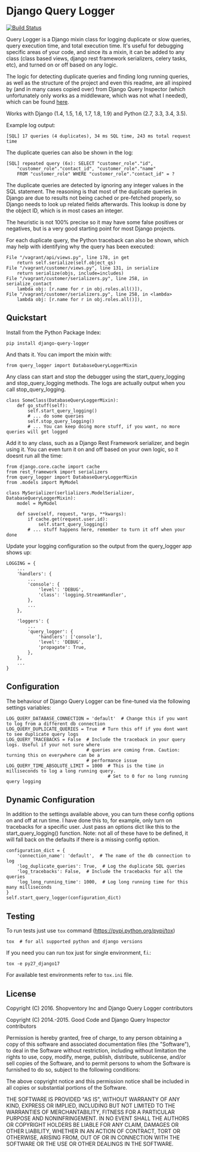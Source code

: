 # Django Query Logger

[![Build Status](https://travis-ci.org/4word/django-query-logger.svg?branch=master)](https://travis-ci.org/4word/django-query-logger?branch=master)

Query Logger is a Django mixin class for logging duplicate or slow queries, query execution time, 
and total execution time. It's useful for debugging specific areas of your code, and since its a
mixin, it can be added to any class (class based views, django rest framework serializers, celery
tasks, etc), and turned on or off based on any logic.

The logic for detecting duplicate queries and finding long running queries, as well as the 
structure of the project and even this readme, are all inspired by (and in many cases copied over) 
from Django Query Inspector (which unfortunately only works as a middleware, which was not what I needed), 
which can be found [here](https://github.com/dobarkod/django-queryinspect).

Works with Django (1.4, 1.5, 1.6, 1.7, 1.8, 1.9) and Python (2.7, 3.3, 3.4, 3.5).

Example log output:

    [SQL] 17 queries (4 duplicates), 34 ms SQL time, 243 ms total request time

The duplicate queries can also be shown in the log:

    [SQL] repeated query (6x): SELECT "customer_role"."id",
        "customer_role"."contact_id", "customer_role"."name"
        FROM "customer_role" WHERE "customer_role"."contact_id" = ?

The duplicate queries are detected by ignoring any integer values in the SQL
statement. The reasoning is that most of the duplicate queries in Django are
due to results not being cached or pre-fetched properly, so Django needs to
look up related fields afterwards. This lookup is done by the object ID, which
is in most cases an integer.

The heuristic is not 100% precise so it may have some false positives or
negatives, but is a very good starting point for most Django projects.

For each duplicate query, the Python traceback can also be shown, which may
help with identifying why the query has been executed:

    File "/vagrant/api/views.py", line 178, in get
        return self.serialize(self.object_qs)
    File "/vagrant/customer/views.py", line 131, in serialize
        return serialize(objs, include=includes)
    File "/vagrant/customer/serializers.py", line 258, in serialize_contact
        lambda obj: [r.name for r in obj.roles.all()]),
    File "/vagrant/customer/serializers.py", line 258, in <lambda>
        lambda obj: [r.name for r in obj.roles.all()]),

## Quickstart

Install from the Python Package Index:

    pip install django-query-logger

And thats it. You can import the mixin with:

    from query_logger import DatabaseQueryLoggerMixin
    
Any class can start and stop the debugger using the start_query_logging and stop_query_logging
methods. The logs are actually output when you call stop_query_logging.

    class SomeClass(DatabaseQueryLoggerMixin):
        def go_stuff(self):
            self.start_query_logging()
            # ... do some queries
            self.stop_query_logging()
            # ... You can keep doing more stuff, if you want, no more queries will get logged

Add it to any class, such as a Django Rest Framework serializer, and begin using it. You can even
turn it on and off based on your own logic, so it doesnt run all the time:

    from django.core.cache import cache
    from rest_framework import serializers
    from query_logger import DatabaseQueryLoggerMixin
    from .models import MyModel
    
    class MySerializer(serlializers.ModelSerializer, DatabaseQueryLoggerMixin):
        model = MyModel
        
        def save(self, request, *args, **kwargs):
            if cache.get(request.user.id):
                self.start_query_logging()
            # ... stuff happens here, remember to turn it off when your done
            

Update your logging configuration so the output from the query_logger app
shows up:

    LOGGING = {
        ...
        'handlers': {
            ...
            'console': {
                'level': 'DEBUG',
                'class': 'logging.StreamHandler',
            },
            ...
        },

        'loggers': {
            ...
            'query_logger': {
                'handlers': ['console'],
                'level': 'DEBUG',
                'propagate': True,
            },
        },
        ...
    }

## Configuration

The behaviour of Django Query Logger can be fine-tuned via the following
settings variables:

    LOG_QUERY_DATABASE_CONNECTION = 'default'  # Change this if you want to log from a different db connection
    LOG_QUERY_DUPLICATE_QUERIES = True  # Turn this off if you dont want to see duplicate query logs
    LOG_QUERY_TRACEBACKS = False  # Include the traceback in your query logs. Useful if your not sure where 
                                  # queries are coming from. Caution: turning this on everywhere can be a 
                                  # performance issue
    LOG_QUERY_TIME_ABSOLUTE_LIMIT = 1000  # This is the time in milliseconds to log a long running query. 
                                          # Set to 0 for no long running query logging

## Dynamic Configuration

In addition to the settings available above, you can turn these config options on and off at run time. I have
done this to, for example, only turn on tracebacks for a specific user. Just pass an options dict like this
to the start_query_logging() function. Note: not all of these have to be defined, it will fall back on the 
defaults if there is a missing config option.

    configuration_dict = {
        'connection_name': 'default',  # The name of the db connection to log
        'log_duplicate_queries': True,  # Log the duplicate SQL queries
        'log_tracebacks': False,  # Include the tracebacks for all the queries
        'log_long_running_time': 1000,  # Log long running time for this many milliseconds
    }
    self.start_query_logger(configuration_dict)

## Testing

To run tests just use `tox` command (https://pypi.python.org/pypi/tox)

    tox  # for all supported python and django versions

If you need you can run tox just for single environment, f.i.:

    tox -e py27_django17

For available test environments refer to `tox.ini` file.


## License

Copyright (C) 2016. Shopventory Inc and Django Query Logger contributors

Copyright (C) 2014.-2015. Good Code and Django Query Inspector contributors

Permission is hereby granted, free of charge, to any person obtaining a copy
of this software and associated documentation files (the "Software"), to deal
in the Software without restriction, including without limitation the rights
to use, copy, modify, merge, publish, distribute, sublicense, and/or sell
copies of the Software, and to permit persons to whom the Software is
furnished to do so, subject to the following conditions:

The above copyright notice and this permission notice shall be included in
all copies or substantial portions of the Software.

THE SOFTWARE IS PROVIDED "AS IS", WITHOUT WARRANTY OF ANY KIND, EXPRESS OR
IMPLIED, INCLUDING BUT NOT LIMITED TO THE WARRANTIES OF MERCHANTABILITY,
FITNESS FOR A PARTICULAR PURPOSE AND NONINFRINGEMENT. IN NO EVENT SHALL THE
AUTHORS OR COPYRIGHT HOLDERS BE LIABLE FOR ANY CLAIM, DAMAGES OR OTHER
LIABILITY, WHETHER IN AN ACTION OF CONTRACT, TORT OR OTHERWISE, ARISING FROM,
OUT OF OR IN CONNECTION WITH THE SOFTWARE OR THE USE OR OTHER DEALINGS IN
THE SOFTWARE.
